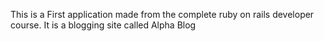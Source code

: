 This is a First application made from the complete ruby on rails developer course.
It is a blogging site called Alpha Blog